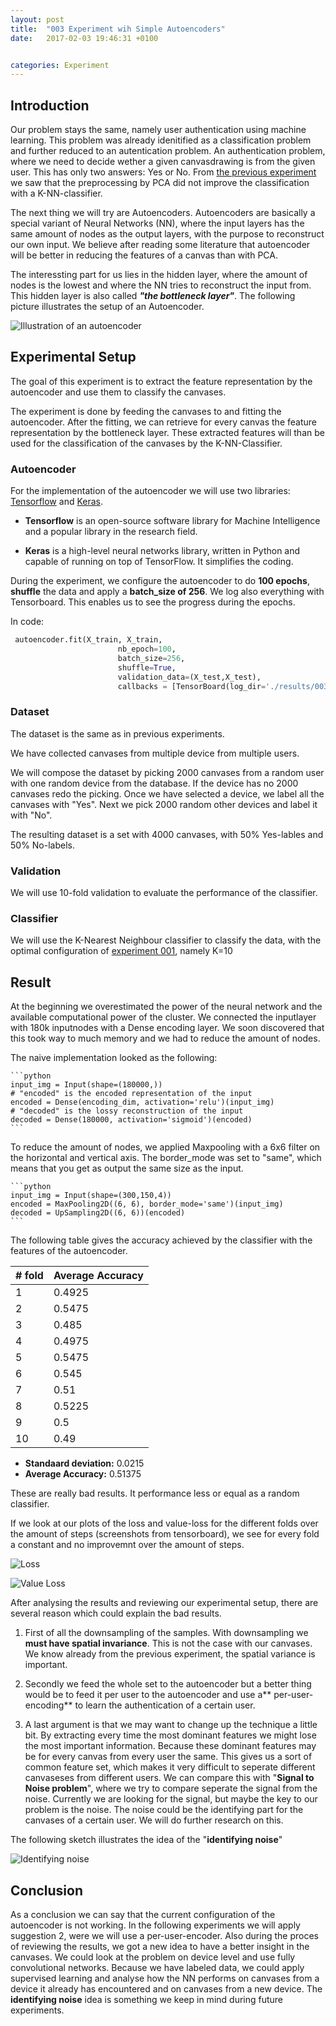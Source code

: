 ```yaml
---
layout: post
title:  "003 Experiment wih Simple Autoencoders"
date:   2017-02-03 19:46:31 +0100


categories: Experiment
---
```


## Introduction

Our problem stays the same, namely user authentication using machine learning. This problem was already idenitified as a classification problem and further reduced to an autentication problem. An authentication problem, where we need to decide wether a given canvasdrawing is from the given user. This has only two answers: Yes or No. 
From [the previous experiment](https://cmaixen.github.io/Masterthesis/experiment/2017/02/03/002_Experiment_with_PCA_and_NN_Classifier.html) we saw that the preprocessing by PCA did not improve the classification with a K-NN-classifier.

The next thing we will try are Autoencoders. Autoencoders are basically a special variant of Neural Networks (NN), where the input layers has the same amount of nodes as the output layers, with the purpose to reconstruct our own input. We believe after reading some literature that autoencoder will be better in reducing the features of a canvas than with PCA.  

The interessting part for us lies in the hidden layer, where the amount of nodes is the lowest and where the NN tries to  reconstruct the input from. This hidden layer is also called ***"the bottleneck layer"***. The following picture illustrates the setup of an Autoencoder. 

![Illustration of an autoencoder](http://nghiaho.com/wp-content/uploads/2012/12/autoencoder_network1.png)


## Experimental Setup
The goal of this experiment is to extract the feature representation by the autoencoder and use them to classify the canvases. 

The experiment is done by feeding the canvases to and fitting the autoencoder. After the fitting, we can retrieve for every canvas the feature representation by the bottleneck layer.
These extracted features will than be used for the classification of the canvases by the K-NN-Classifier.

### Autoencoder

For the implementation of the autoencoder we will use two libraries: [Tensorflow]() and [Keras](). 

* **Tensorflow** is an open-source software library for Machine Intelligence and a popular library in the research field.

* **Keras** is a high-level neural networks library, written in Python and capable of running on top of TensorFlow. It simplifies the coding.


During the experiment, we configure the autoencoder to do **100 epochs**, **shuffle** the data and apply a **batch_size of 256**. We log also everything with Tensorboard. This enables us to see the progress during the epochs.

In code: 

```python
 autoencoder.fit(X_train, X_train,
                        nb_epoch=100,
                        batch_size=256,
                        shuffle=True,
                        validation_data=(X_test,X_test),
                        callbacks = [TensorBoard(log_dir='./results/003_Simple_Autoencoder')])
```



### Dataset


The dataset is the same as in previous experiments.

We have collected canvases from multiple device from multiple users. 

We will compose the dataset by picking 2000 canvases from a random user with one random device from the database. If the device has no 2000 canvases redo the picking. Once we have selected a device, we label all the canvases with "Yes". Next we pick 2000 random other devices and label it with "No".

The resulting dataset is a set with 4000 canvases, with 50% Yes-lables and 50% No-labels.

### Validation

We will use 10-fold validation to evaluate the performance of the classifier.

### Classifier

We will use the K-Nearest Neighbour classifier to classify the data, with the optimal configuration of [experiment 001](https://cmaixen.github.io/Masterthesis/experiment/2017/01/30/001_Experiment_with_NN_classifier.html), namely K=10

## Result

At the beginning we overestimated the power of the neural network and the available computational power of the cluster. We connected the inputlayer with 180k inputnodes with a Dense encoding layer. We soon discovered that this took way to much memory and we had to reduce the amount of nodes.

The naive implementation looked as the following:  

	```python
	input_img = Input(shape=(180000,))
	# "encoded" is the encoded representation of the input
	encoded = Dense(encoding_dim, activation='relu')(input_img)
	# "decoded" is the lossy reconstruction of the input
	decoded = Dense(180000, activation='sigmoid')(encoded)
	```

To reduce the amount of nodes, we applied Maxpooling with a 6x6 filter on the horizontal and vertical axis. The border_mode was set to "same", which means that you get as output the same size as the input. 

	```python
	input_img = Input(shape=(300,150,4))
	encoded = MaxPooling2D((6, 6), border_mode='same')(input_img)
	decoded = UpSampling2D((6, 6))(encoded)
	```
The following table gives the accuracy achieved by the classifier with the features of the autoencoder.


| # fold | Average Accuracy |
|--------|------------------|
| 1      | 0.4925           |
| 2      | 0.5475           |
| 3      | 0.485            |
| 4      | 0.4975           |
| 5      | 0.5475           |
| 6      | 0.545            |
| 7      | 0.51             |
| 8      | 0.5225           |
| 9      | 0.5              |
| 10     | 0.49             |


*	**Standaard deviation:** 0.0215
* 	**Average Accuracy:** 0.51375

These are really bad results. It performance less or equal as a random classifier.

If we look at our plots of the loss and value-loss for the different folds over the amount of steps (screenshots from tensorboard), we see for every fold a constant and no improvemnt over the amount of steps. 

![Loss](../_images/003_simple_autoencoder_loss_function.png)

![Value Loss](../_images/003_simple_autoencoder_valueloss_function.png)

After analysing the results and reviewing our experimental setup, there are several reason which could explain the bad results.

1.  First of all the downsampling of the samples. With downsampling we **must have spatial invariance**. This is not the case with our canvases. We know already from the previous experiment, the spatial variance is important.

2. Secondly we feed the whole set to the autoencoder but a better thing would be to feed it per user to the autoencoder and use a** per-user-encoding** to learn the authentication of a certain user.

3. A last argument is that we may want to change up the technique a little bit. By extracting every time the most dominant features we might lose the most important information. Because these dominant features may be for every canvas from every user the same. This gives us a sort of common feature set, which makes it very difficult to seperate different canvaseses from different users. We can compare this with "**Signal to Noise problem**", where we try to compare seperate the signal from the noise. Currently we are looking for the signal, but maybe the key to our problem is the noise. The noise could be the identifying part for the canvases of a certain user. We will do further research on this.

The following sketch illustrates the idea of the "**identifying noise**"

![Identifying noise](../_images/003_simple_autoencoder_sketch.png)

## Conclusion

As a conclusion we can say that the current configuration of the autoencoder is not working. In the following experiments we will apply suggestion 2, were we will use a per-user-encoder. Also during the proces of reviewing the results, we got a new idea to have a better insight in the canvases. We could look at the problem on device level and use fully convolutional networks. Because we have labeled data, we could apply supervised learning and analyse how the NN performs on canvases from a device it already has encountered and on canvases from a new device. The **identifying noise** idea is something we keep in mind during future experiments.






